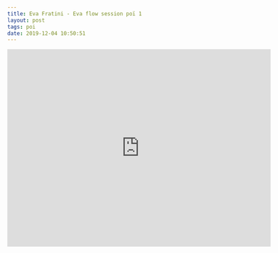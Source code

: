 ```yaml
---
title: Eva Fratini - Eva flow session poï 1
layout: post
tags: poi
date: 2019-12-04 10:50:51
---
```

<iframe width="603" height="452" src="https://www.youtube.com/embed/Fe00yVjn8AE" frameborder="0" allowfullscreen="true"></iframe>
